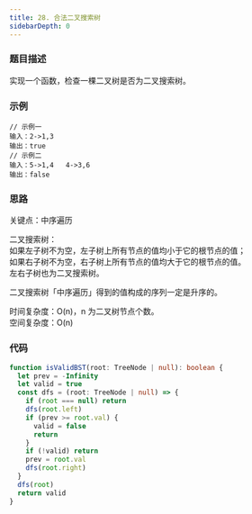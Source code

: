 ```yaml
---
title: 28. 合法二叉搜索树
sidebarDepth: 0
---
```


### 题目描述

实现一个函数，检查一棵二叉树是否为二叉搜索树。


### 示例

```
// 示例一
输入：2->1,3
输出：true
// 示例二
输入：5->1,4   4->3,6
输出：false
```


### 思路

关键点：中序遍历

二叉搜索树：  
如果左子树不为空，左子树上所有节点的值均小于它的根节点的值；  
如果右子树不为空，右子树上所有节点的值均大于它的根节点的值。  
左右子树也为二叉搜索树。

二叉搜索树「中序遍历」得到的值构成的序列一定是升序的。

时间复杂度：O(n)，n 为二叉树节点个数。  
空间复杂度：O(n)


### 代码

```ts
function isValidBST(root: TreeNode | null): boolean {
  let prev = -Infinity
  let valid = true
  const dfs = (root: TreeNode | null) => {
    if (root === null) return
    dfs(root.left)
    if (prev >= root.val) {
      valid = false
      return
    }
    if (!valid) return
    prev = root.val
    dfs(root.right)
  }
  dfs(root)
  return valid
}
```

